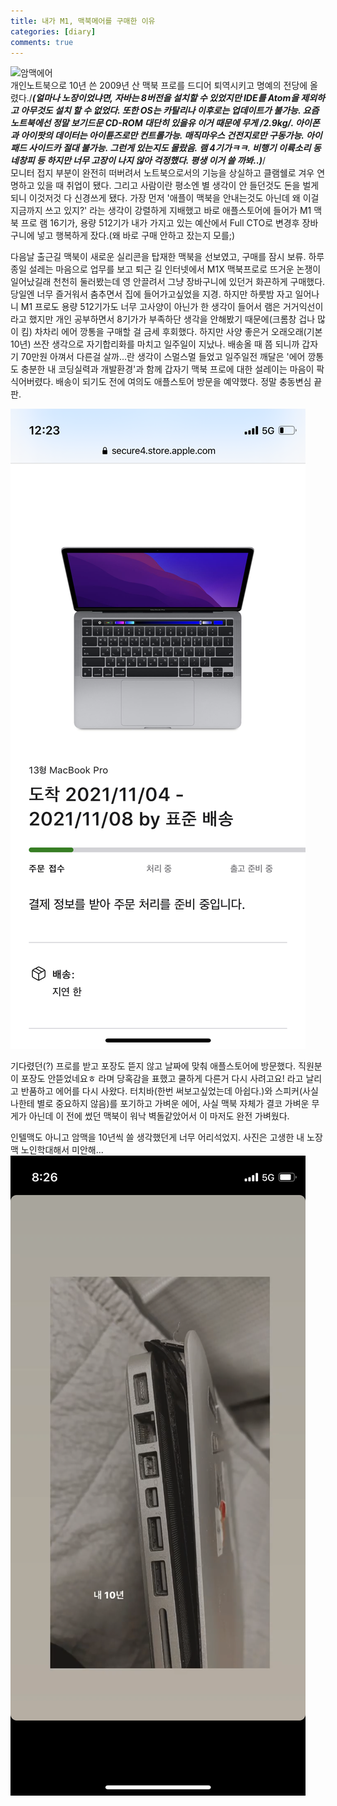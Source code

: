 ```yaml
---
title: 내가 M1, 맥북메어를 구매한 이유
categories: [diary]
comments: true
---
```

    
![암맥에어](./assets/img/IMG_2664.HEIC)    
개인노트북으로 10년 쓴 2009년 산 맥북 프로를 드디어 퇴역시키고 명예의 전당에 올렸다./***(얼마나 노장이었냐면, 자바는 8버전을 설치할 수 있었지만 IDE를 Atom을 제외하고 아무것도 설치 할 수 없었다. 또한 OS는 카탈리나 이후로는 업데이트가 불가능. 요즘 노트북에선 정말 보기드문 CD-ROM 대단히 있을유 이거 때문에 무게 /**2.9kg**/. 아이폰과 아이팟의 데이터는 아이튠즈로만 컨트롤가능. 매직마우스 건전지로만 구동가능. 아이패드 사이드카 절대 불가능. 그런게 있는지도 몰랐음. 램 4기가ㅋㅋ. 비행기 이륙소리 동네창피 등 하지만 너무 고장이 나지 않아 걱정했다. 평생 이거 쓸 까봐..)***/    
모니터 접지 부분이 완전히 떠버려서 노트북으로서의 기능을 상실하고 클램쉘로 겨우 연명하고 있을 때 취업이 됐다. 그리고 사람이란 평소엔 별 생각이 안 들던것도 돈을 벌게되니 이것저것 다 신경쓰게 됐다. 가장 먼저 '애플이 맥북을 안내는것도 아닌데 왜 이걸 지금까지 쓰고 있지?' 라는 생각이 강렬하게 지배했고 바로 애플스토어에 들어가 M1 맥북 프로 램 16기가, 용량 512기가 내가 가지고 있는 예산에서 Full CTO로 변경후 장바구니에 넣고 행복하게 잤다.(왜 바로 구매 안하고 잤는지 모를;)    
     
다음날 출근길 맥북이 새로운 실리콘을 탑재한 맥북을 선보였고, 구매를 잠시 보류. 하루종일 설레는 마음으로 업무를 보고 퇴근 길 인터넷에서 M1X 맥북프로로 뜨거운 논쟁이 일어났길래 천천히 둘러봤는데 영 안끌려서 그냥 장바구니에 있던거 화끈하게 구매했다. 당일엔 너무 즐거워서 춤추면서 집에 들어가고싶었을 지경. 하지만 하룻밤 자고 일어나니 M1 프로도 용량 512기가도 너무 고사양이 아닌가 한 생각이 들어서 램은 거거익선이라고 했지만 개인 공부하면서 8기가가 부족하단 생각을 안해봤기 때문에(크롬창 겁나 많이 킴) 차차리 에어 깡통을 구매할 걸 금세 후회했다. 하지만 사양 좋은거 오래오래(기본 10년) 쓰잔 생각으로 자기합리화를 마치고 일주일이 지났나. 배송올 때 쯤 되니까 갑자기 70만원 아껴서 다른걸 살까...란 생각이 스멀스멀 들었고 일주일전 깨달은 '에어 깡통도 충분한 내 코딩실력과 개발환경'과 함께 갑자기 맥북 프로에 대한 설레이는 마음이 팍 식어버렸다. 배송이 되기도 전에 여의도 애플스토어 방문을 예약했다. 정말 충동변심 끝판.   

![프로배송중](./assets/img/IMG_2142.PNG)   

기다렸던(?) 프로를 받고 포장도 뜯지 않고 날짜에 맞춰 애플스토어에 방문했다. 직원분이 포장도 안뜯었네요ㅎ 라며 당혹감을 표했고 쿨하게 다른거 다시 사려고요! 라고 날리고 반품하고 에어를 다시 사왔다. 터치바(한번 써보고싶었는데 아쉽다.)와 스피커(사실 나한테 별로 중요하지 않음)를 포기하고 가벼운 에어, 사실 맥북 자체가 결코 가벼운 무게가 아닌데 이 전에 썼던 맥북이 워낙 벽돌같았어서 이 마저도 완전 가벼웠다.    

인텔맥도 아니고 암맥을 10년씩 쓸 생각했던게 너무 어리석었지. 사진은 고생한 내 노장맥 노인학대해서 미안해...    
![노장맥](./assets/img/IMG_2032.PNG)    